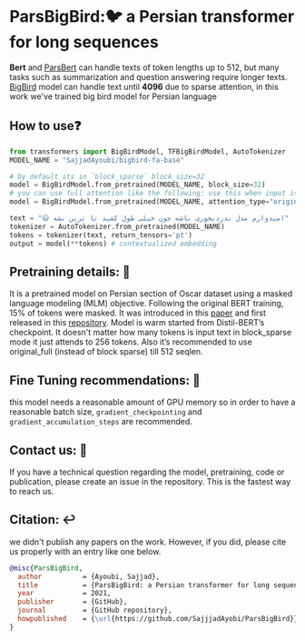 # ParsBigBird:🐦 a Persian transformer for long sequences
**Bert** and [ParsBert]() can handle texts of token lengths up to 512, but many tasks such as summarization and question answering require longer texts. [BigBird]() model can handle text until **4096** due to sparse attention, in this work we've trained big bird model for Persian language


## How to use❓

```python
from transformers import BigBirdModel, TFBigBirdModel, AutoTokenizer
MODEL_NAME = "SajjadAyoubi/bigbird-fa-base"

# by default its in `block_sparse` block_size=32
model = BigBirdModel.from_pretrained(MODEL_NAME, block_size=32)
# you can use full attention like the following: use this when input isn't longer than 512
model = BigBirdModel.from_pretrained(MODEL_NAME, attention_type="original_full")

text = "😃 امیدوارم مدل بدردبخوری باشه چون خیلی طول کشید تا ترین بشه"
tokenizer = AutoTokenizer.from_pretrained(MODEL_NAME)
tokens = tokenizer(text, return_tensors='pt')
output = model(**tokens) # contextualized embedding
```

## Pretraining details: 🔭
It is a pretrained model on Persian section of Oscar dataset using a masked language modeling (MLM) objective. Following the original BERT training, 15% of tokens were masked. It was introduced in this [paper]() and first released in this [repository](). Model is warm started from Distil-BERT’s checkpoint. It doesn't matter how many tokens is input text in block_sparse mode it just attends to 256 tokens. Also it’s recommended to use original_full (instead of block sparse) till 512 seqlen.

## Fine Tuning recommendations: 🐤
this model needs a reasonable amount of GPU memory so in order to have a reasonable batch size, `gradient_checkpointing` and `gradient_accumulation_steps` are recommended. 

## Contact us: 🤝
If you have a technical question regarding the model, pretraining, code or publication, please create an issue in the repository. This is the fastest way to reach us.

## Citation: ↩️
we didn't publish any papers on the work. However, if you did, please cite us properly with an entry like one below.
```bibtex
@misc{ParsBigBird,
  author          = {Ayoubi, Sajjad},
  title           = {ParsBigBird: a Persian transformer for long sequences},
  year            = 2021,
  publisher       = {GitHub},
  journal         = {GitHub repository},
  howpublished    = {\url{https://github.com/SajjjadAyobi/ParsBigBird}},
}
```
